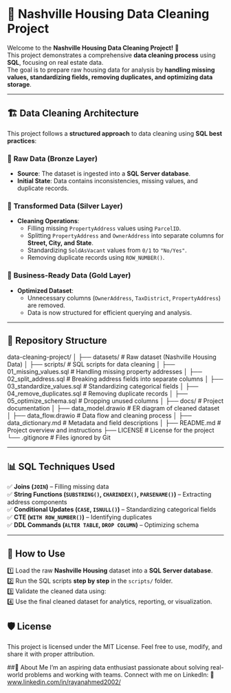 # 🏡 Nashville Housing Data Cleaning Project

Welcome to the **Nashville Housing Data Cleaning Project!** 🚀  
This project demonstrates a comprehensive **data cleaning process** using **SQL**, focusing on real estate data.  
The goal is to prepare raw housing data for analysis by **handling missing values, standardizing fields, removing duplicates, and optimizing data storage**.

---

## 🏗️ Data Cleaning Architecture  

This project follows a **structured approach** to data cleaning using **SQL best practices**:  

### 🔹 **Raw Data (Bronze Layer)**  
- **Source**: The dataset is ingested into a **SQL Server database**.  
- **Initial State**: Data contains inconsistencies, missing values, and duplicate records.  

### 🔸 **Transformed Data (Silver Layer)**  
- **Cleaning Operations**:  
  - Filling missing `PropertyAddress` values using `ParcelID`.  
  - Splitting `PropertyAddress` and `OwnerAddress` into separate columns for **Street, City, and State**.  
  - Standardizing `SoldAsVacant` values from `0/1` to `"No/Yes"`.  
  - Removing duplicate records using `ROW_NUMBER()`.  

### 🏅 **Business-Ready Data (Gold Layer)**  
- **Optimized Dataset**:  
  - Unnecessary columns (`OwnerAddress`, `TaxDistrict`, `PropertyAddress`) are removed.  
  - Data is now structured for efficient querying and analysis.  

---

## 📂 Repository Structure  

data-cleaning-project/
│
├── datasets/                           # Raw dataset (Nashville Housing Data)
│
├── scripts/                            # SQL scripts for data cleaning
│   ├── 01_missing_values.sql           # Handling missing property addresses
│   ├── 02_split_address.sql            # Breaking address fields into separate columns
│   ├── 03_standardize_values.sql       # Standardizing categorical fields
│   ├── 04_remove_duplicates.sql        # Removing duplicate records
│   ├── 05_optimize_schema.sql          # Dropping unused columns
│
├── docs/                               # Project documentation
│   ├── data_model.drawio               # ER diagram of cleaned dataset
│   ├── data_flow.drawio                # Data flow and cleaning process
│   ├── data_dictionary.md               # Metadata and field descriptions
│
├── README.md                           # Project overview and instructions
├── LICENSE                             # License for the project
└── .gitignore                          # Files ignored by Git



---

## 📊 SQL Techniques Used  

✅ **Joins (`JOIN`)** – Filling missing data  
✅ **String Functions (`SUBSTRING()`, `CHARINDEX()`, `PARSENAME()`)** – Extracting address components  
✅ **Conditional Updates (`CASE`, `ISNULL()`)** – Standardizing categorical fields  
✅ **CTE (`WITH ROW_NUMBER()`)** – Identifying duplicates  
✅ **DDL Commands (`ALTER TABLE`, `DROP COLUMN`)** – Optimizing schema  

---

## 🚀 How to Use  

1️⃣ Load the raw **Nashville Housing** dataset into a **SQL Server database**.  
2️⃣ Run the SQL scripts **step by step** in the `scripts/` folder.  
3️⃣ Validate the cleaned data using:  
4️⃣ Use the final cleaned dataset for analytics, reporting, or visualization.

## 🛡️ License
This project is licensed under the MIT License. Feel free to use, modify, and share it with proper attribution.


##🌟 About Me
I’m an aspiring data enthusiast passionate about solving real-world problems and working with teams. Connect with me on LinkedIn:
🔗 www.linkedin.com/in/rayanahmed2002/


